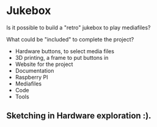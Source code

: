 # Jukebox
Is it possible to build a "retro" jukebox to play mediafiles?

What could be "included" to complete the project?
- Hardware buttons, to select media files
- 3D printing, a frame to put buttons in
- Website for the project
- Documentation
- Raspberry PI
- Mediafiles
- Code
- Tools

## Sketching in Hardware exploration :).

